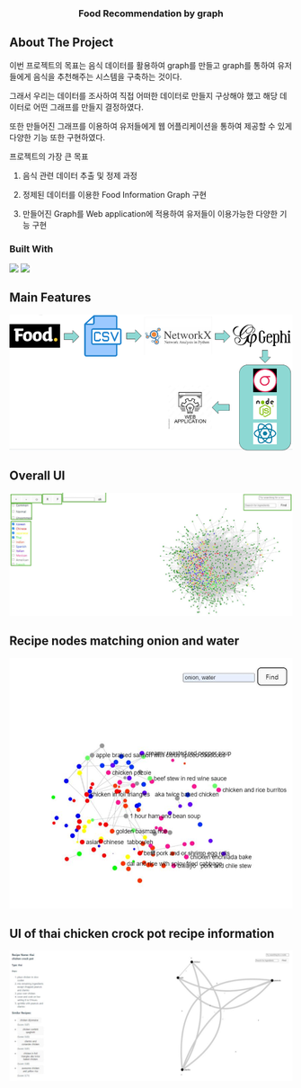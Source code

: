  <h3 align="center">Food Recommendation by graph</h3>

  <!-- ABOUT THE PROJECT -->
## About The Project
이번 프로젝트의 목표는 음식 데이터를 활용하여 graph를 만들고 graph를 통하여 유저들에게 음식을 추천해주는 시스템을 구축하는 것이다.

그래서 우리는 데이터를 조사하여 직접 어떠한 데이터로 만들지 구상해야 했고 해당 데이터로 어떤 그래프를 만들지 결정하였다.

또한 만들어진 그래프를 이용하여 유저들에게 웹 어플리케이션을 통하여 제공할 수 있게 다양한 기능 또한 구현하였다.


프로젝트의 가장 큰 목표

1. 음식 관련 데이터 추출 및 정제 과정

2. 정제된 데이터를 이용한 Food Information Graph 구현

3. 만들어진 Graph를 Web application에 적용하여 유저들이 이용가능한 다양한 기능 구현

### Built With
<img src="https://img.shields.io/badge/Python-3776AB?style=flat&logo=python&logoColor=white"/>
<img src="https://img.shields.io/badge/javascript-F7DF1E?style=for-the-badge&logo=javascript&logoColor=black"> 

## Main Features
![image](/Overall_structure.png)

## Overall UI
![image](/Overall_UI.png)

## Recipe nodes matching onion and water 
![image](/Matching_graph.png)

## UI of thai chicken crock pot recipe information 
![image](/Recipe_information_UI.png)


